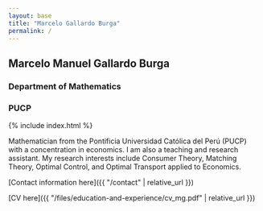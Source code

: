 ```yaml
---
layout: base
title: "Marcelo Gallardo Burga"
permalink: /
---
```


<style>

    h2{
        margin-bottom:15px;
    }

</style>

## Marcelo Manuel Gallardo Burga
### Department of Mathematics
### PUCP

{% include index.html %}

Mathematician from the Pontificia Universidad Católica del Perú (PUCP) with a concentration in economics. I am also a teaching and research assistant. My research interests include Consumer Theory, Matching Theory, Optimal Control, and Optimal Transport applied to Economics.

[Contact information here]({{ "/contact" | relative_url }})

[CV here]({{ "/files/education-and-experience/cv_mg.pdf" | relative_url }})

